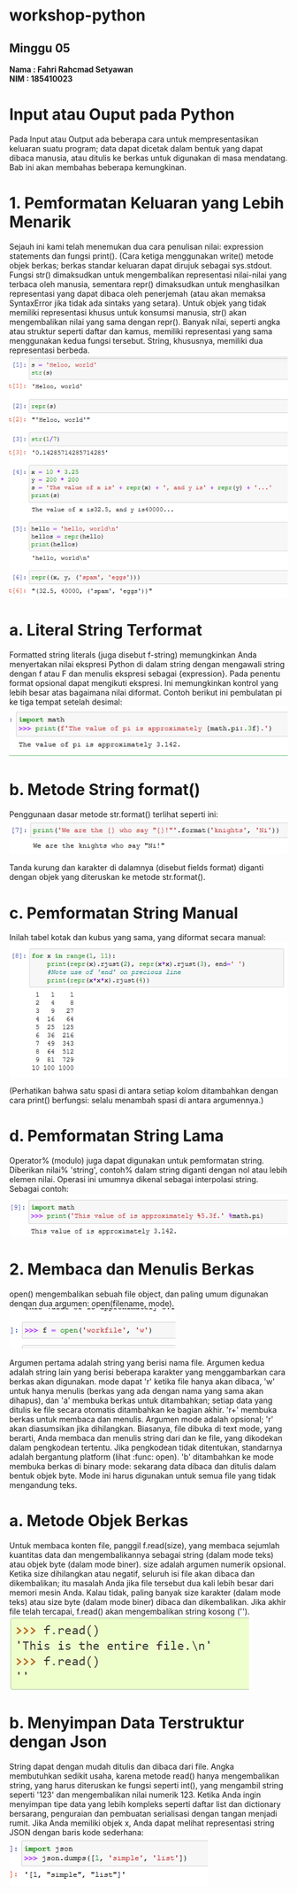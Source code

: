 # workshop-python
<h2>Minggu 05</h2>
<b>Nama : Fahri Rahcmad Setyawan</b></br>
<b>NIM : 185410023</b>

# Input atau Ouput pada Python
Pada Input atau Output ada beberapa cara untuk mempresentasikan keluaran suatu program; data dapat dicetak dalam bentuk yang dapat dibaca manusia, atau ditulis ke 
berkas untuk digunakan di masa mendatang. Bab ini akan membahas beberapa kemungkinan.
# 1.	Pemformatan Keluaran yang Lebih Menarik
Sejauh ini kami telah menemukan dua cara penulisan nilai: expression statements dan fungsi print(). (Cara ketiga menggunakan write() metode objek berkas; berkas 
standar keluaran dapat dirujuk sebagai sys.stdout.
Fungsi str() dimaksudkan untuk mengembalikan representasi nilai-nilai yang terbaca oleh manusia, sementara repr() dimaksudkan untuk menghasilkan representasi 
yang dapat dibaca oleh penerjemah (atau akan memaksa SyntaxError jika tidak ada sintaks yang setara). Untuk objek yang tidak memiliki representasi khusus untuk 
konsumsi manusia, str() akan mengembalikan nilai yang sama dengan repr(). Banyak nilai, seperti angka atau struktur seperti daftar dan kamus, memiliki representasi 
yang sama menggunakan kedua fungsi tersebut. String, khususnya, memiliki dua representasi berbeda.
<img src="https://github.com/Fahri54/workshop-python/blob/main/minggu-05/gambar/1.png"/>

# a.	Literal String Terformat
Formatted string literals (juga disebut f-string) memungkinkan Anda menyertakan nilai ekspresi Python di dalam string dengan mengawali string dengan f atau F dan 
menulis ekspresi sebagai {expression}.
Pada penentu format opsional dapat mengikuti ekspresi. Ini memungkinkan kontrol yang lebih besar atas bagaimana nilai diformat. Contoh berikut ini pembulatan pi 
ke tiga tempat setelah desimal:
<img src="https://github.com/Fahri54/workshop-python/blob/main/minggu-05/gambar/2.png"/>

# b.	Metode String format()
Penggunaan dasar metode str.format() terlihat seperti ini:
<img src="https://github.com/Fahri54/workshop-python/blob/main/minggu-05/gambar/3.png"/>

Tanda kurung dan karakter di dalamnya (disebut fields format) diganti dengan objek yang diteruskan ke metode str.format().

# c.	Pemformatan String Manual
Inilah tabel kotak dan kubus yang sama, yang diformat secara manual:
<img src="https://github.com/Fahri54/workshop-python/blob/main/minggu-05/gambar/4.png"/>

(Perhatikan bahwa satu spasi di antara setiap kolom ditambahkan dengan cara print() berfungsi: selalu menambah spasi di antara argumennya.)

# d.	Pemformatan String Lama
Operator% (modulo) juga dapat digunakan untuk pemformatan string. Diberikan nilai% 'string', contoh% dalam string diganti dengan nol atau lebih elemen nilai. 
Operasi ini umumnya dikenal sebagai interpolasi string. Sebagai contoh:
<img src="https://github.com/Fahri54/workshop-python/blob/main/minggu-05/gambar/5.png"/>

# 2.	Membaca dan Menulis Berkas
open() mengembalikan sebuah file object, dan paling umum digunakan dengan dua argumen: open(filename, mode).
<img src="https://github.com/Fahri54/workshop-python/blob/main/minggu-05/gambar/6.png"/>

Argumen pertama adalah string yang berisi nama file. Argumen kedua adalah string lain yang berisi beberapa karakter yang menggambarkan cara berkas akan digunakan. 
mode dapat 'r' ketika file hanya akan dibaca, 'w' untuk hanya menulis (berkas yang ada dengan nama yang sama akan dihapus), dan 'a' membuka berkas untuk ditambahkan;
setiap data yang ditulis ke file secara otomatis ditambahkan ke bagian akhir. 'r+' membuka berkas untuk membaca dan menulis. Argumen mode adalah opsional; 'r' akan 
diasumsikan jika dihilangkan.
Biasanya, file dibuka di text mode, yang berarti, Anda membaca dan menulis string dari dan ke file, yang dikodekan dalam pengkodean tertentu. Jika pengkodean tidak 
ditentukan, standarnya adalah bergantung platform (lihat :func: open). 'b' ditambahkan ke mode membuka berkas di binary mode: sekarang data dibaca dan ditulis dalam 
bentuk objek byte. Mode ini harus digunakan untuk semua file yang tidak mengandung teks.

# a.	Metode Objek Berkas
Untuk membaca konten file, panggil f.read(size), yang membaca sejumlah kuantitas data dan mengembalikannya sebagai string (dalam mode teks) atau objek byte (dalam 
mode biner). size adalah argumen numerik opsional. Ketika size dihilangkan atau negatif, seluruh isi file akan dibaca dan dikembalikan; itu masalah Anda jika file 
tersebut dua kali lebih besar dari memori mesin Anda. Kalau tidak, paling banyak size karakter (dalam mode teks) atau size byte (dalam mode biner) dibaca dan 
dikembalikan. Jika akhir file telah tercapai, f.read() akan mengembalikan string kosong ('').
<img src="https://github.com/Fahri54/workshop-python/blob/main/minggu-05/gambar/7.png"/>

# b.	Menyimpan Data Terstruktur dengan Json
String dapat dengan mudah ditulis dan dibaca dari file. Angka membutuhkan sedikit usaha, karena metode read() hanya mengembalikan string, yang harus diteruskan ke 
fungsi seperti int(), yang mengambil string seperti '123' dan mengembalikan nilai numerik 123. Ketika Anda ingin menyimpan tipe data yang lebih kompleks seperti 
daftar list dan dictionary bersarang, penguraian dan pembuatan serialisasi dengan tangan menjadi rumit. Jika Anda memiliki objek x, Anda dapat melihat representasi 
string JSON dengan baris kode sederhana:
<img src="https://github.com/Fahri54/workshop-python/blob/main/minggu-05/gambar/8.png"/>
